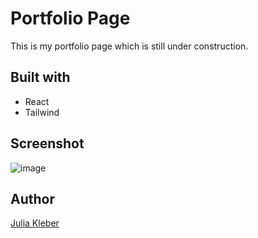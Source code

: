 # Portfolio Page

This is my portfolio page which is still under construction.

## Built with

- React
- Tailwind

## Screenshot

![image](https://github.com/JuliaKleber/portfolio-page/assets/142741980/435a3786-126e-49fa-bbea-225cf9c39bb9)

## Author

[Julia Kleber](https://github.com/JuliaKleber)







